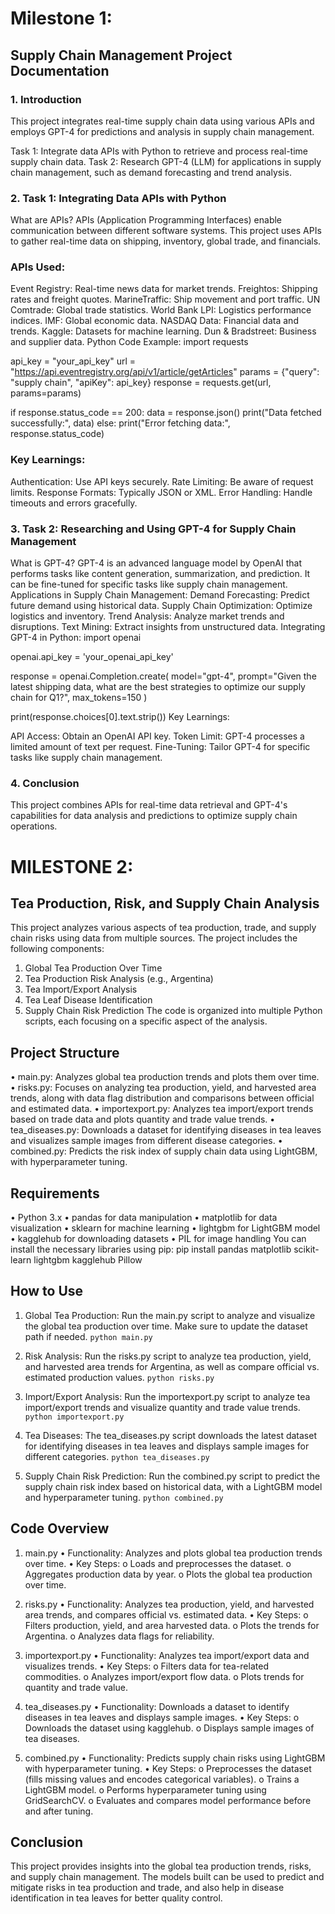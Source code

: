 # Milestone 1: 
## Supply Chain Management Project Documentation
### 1. Introduction

This project integrates real-time supply chain data using various APIs and employs GPT-4 for predictions and analysis in supply chain management.

Task 1: Integrate data APIs with Python to retrieve and process real-time supply chain data.
Task 2: Research GPT-4 (LLM) for applications in supply chain management, such as demand forecasting and trend analysis.
### 2. Task 1: Integrating Data APIs with Python
What are APIs?
APIs (Application Programming Interfaces) enable communication between different software systems. This project uses APIs to gather real-time data on shipping, inventory, global trade, and financials.

### APIs Used:

Event Registry: Real-time news data for market trends.
Freightos: Shipping rates and freight quotes.
MarineTraffic: Ship movement and port traffic.
UN Comtrade: Global trade statistics.
World Bank LPI: Logistics performance indices.
IMF: Global economic data.
NASDAQ Data: Financial data and trends.
Kaggle: Datasets for machine learning.
Dun & Bradstreet: Business and supplier data.
Python Code Example:
import requests

api_key = "your_api_key"
url = "https://api.eventregistry.org/api/v1/article/getArticles"
params = {"query": "supply chain", "apiKey": api_key}
response = requests.get(url, params=params)

if response.status_code == 200:
    data = response.json()
    print("Data fetched successfully:", data)
else:
    print("Error fetching data:", response.status_code)
### Key Learnings:

Authentication: Use API keys securely.
Rate Limiting: Be aware of request limits.
Response Formats: Typically JSON or XML.
Error Handling: Handle timeouts and errors gracefully.
### 3. Task 2: Researching and Using GPT-4 for Supply Chain Management
What is GPT-4?
GPT-4 is an advanced language model by OpenAI that performs tasks like content generation, summarization, and prediction. It can be fine-tuned for specific tasks like supply chain management.
Applications in Supply Chain Management:
Demand Forecasting: Predict future demand using historical data.
Supply Chain Optimization: Optimize logistics and inventory.
Trend Analysis: Analyze market trends and disruptions.
Text Mining: Extract insights from unstructured data.
Integrating GPT-4 in Python:
import openai

openai.api_key = 'your_openai_api_key'

response = openai.Completion.create(
    model="gpt-4",
    prompt="Given the latest shipping data, what are the best strategies to optimize our supply chain for Q1?",
    max_tokens=150
)

print(response.choices[0].text.strip())
Key Learnings:

API Access: Obtain an OpenAI API key.
Token Limit: GPT-4 processes a limited amount of text per request.
Fine-Tuning: Tailor GPT-4 for specific tasks like supply chain management.
### 4. Conclusion
This project combines APIs for real-time data retrieval and GPT-4's capabilities for data analysis and predictions to optimize supply chain operations.




# MILESTONE 2:



## Tea Production, Risk, and Supply Chain Analysis
This project analyzes various aspects of tea production, trade, and supply chain risks using data from multiple sources. The project includes the following components:
1.	Global Tea Production Over Time
2.	Tea Production Risk Analysis (e.g., Argentina)
3.	Tea Import/Export Analysis
4.	Tea Leaf Disease Identification
5.	Supply Chain Risk Prediction
The code is organized into multiple Python scripts, each focusing on a specific aspect of the analysis.

## Project Structure
•	main.py: Analyzes global tea production trends and plots them over time.
•	risks.py: Focuses on analyzing tea production, yield, and harvested area trends, along with data flag distribution and comparisons between official and estimated data.
•	importexport.py: Analyzes tea import/export trends based on trade data and plots quantity and trade value trends.
•	tea_diseases.py: Downloads a dataset for identifying diseases in tea leaves and visualizes sample images from different disease categories.
•	combined.py: Predicts the risk index of supply chain data using LightGBM, with hyperparameter tuning.

## Requirements
•	Python 3.x
•	pandas for data manipulation
•	matplotlib for data visualization
•	sklearn for machine learning
•	lightgbm for LightGBM model
•	kagglehub for downloading datasets
•	PIL for image handling
You can install the necessary libraries using pip:
pip install pandas matplotlib scikit-learn lightgbm kagglehub Pillow

## How to Use

1.	Global Tea Production:
Run the main.py script to analyze and visualize the global tea production over time. Make sure to update the dataset path if needed.
```python main.py```

2.	Risk Analysis:
Run the risks.py script to analyze tea production, yield, and harvested area trends for Argentina, as well as compare official vs. estimated production values.
```python risks.py```

3.	Import/Export Analysis:
Run the importexport.py script to analyze tea import/export trends and visualize quantity and trade value trends.
```python importexport.py```

4.	Tea Diseases:
The tea_diseases.py script downloads the latest dataset for identifying diseases in tea leaves and displays sample images for different categories.
```python tea_diseases.py```

5.	Supply Chain Risk Prediction:
Run the combined.py script to predict the supply chain risk index based on historical data, with a LightGBM model and hyperparameter tuning.
```python combined.py```

## Code Overview

1. main.py
•	Functionality: Analyzes and plots global tea production trends over time.
•	Key Steps:
o	Loads and preprocesses the dataset.
o	Aggregates production data by year.
o	Plots the global tea production over time.

2. risks.py
•	Functionality: Analyzes tea production, yield, and harvested area trends, and compares official vs. estimated data.
•	Key Steps:
o	Filters production, yield, and area harvested data.
o	Plots the trends for Argentina.
o	Analyzes data flags for reliability.

3. importexport.py
•	Functionality: Analyzes tea import/export data and visualizes trends.
•	Key Steps:
o	Filters data for tea-related commodities.
o	Analyzes import/export flow data.
o	Plots trends for quantity and trade value.

4. tea_diseases.py
•	Functionality: Downloads a dataset to identify diseases in tea leaves and displays sample images.
•	Key Steps:
o	Downloads the dataset using kagglehub.
o	Displays sample images of tea diseases.

5. combined.py
•	Functionality: Predicts supply chain risks using LightGBM with hyperparameter tuning.
•	Key Steps:
o	Preprocesses the dataset (fills missing values and encodes categorical variables).
o	Trains a LightGBM model.
o	Performs hyperparameter tuning using GridSearchCV.
o	Evaluates and compares model performance before and after tuning.

## Conclusion
This project provides insights into the global tea production trends, risks, and supply chain management. The models built can be used to predict and mitigate risks in tea production and trade, and also help in disease identification in tea leaves for better quality control.



